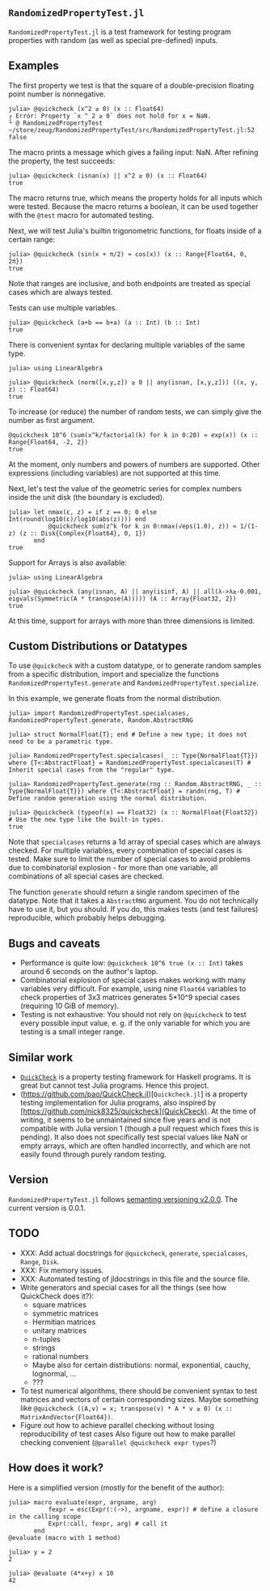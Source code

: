 `RandomizedPropertyTest.jl`
---------------------------

`RandomizedPropertyTest.jl` is a test framework for testing program properties with random (as well as special pre-defined) inputs.


Examples
--------

The first property we test is that the square of a double-precision floating point number is nonnegative.
```jldoctest
julia> @quickcheck (x^2 ≥ 0) (x :: Float64)
┌ Error: Property `x ^ 2 ≥ 0` does not hold for x = NaN.
└ @ RandomizedPropertyTest ~/store/zeug/RandomizedPropertyTest/src/RandomizedPropertyTest.jl:52
false
```
The macro prints a message which gives a failing input: NaN.
After refining the property, the test succeeds:
```jldoctest
julia> @quickcheck (isnan(x) || x^2 ≥ 0) (x :: Float64)
true
```
The macro returns true, which means the property holds for all inputs which were tested.
Because the macro returns a boolean, it can be used together with the `@test` macro for automated testing.

Next, we will test Julia's builtin trigonometric functions, for floats inside of a certain range:
```jldoctest
julia> @quickcheck (sin(x + π/2) ≈ cos(x)) (x :: Range{Float64, 0, 2π})
true
```
Note that ranges are inclusive, and both endpoints are treated as special cases which are always tested.

Tests can use multiple variables.
```
julia> @quickcheck (a+b == b+a) (a :: Int) (b :: Int)
true
```

There is convenient syntax for declaring multiple variables of the same type.
```jldoctest
julia> using LinearAlgebra

julia> @quickcheck (norm([x,y,z]) ≥ 0 || any(isnan, [x,y,z])) ((x, y, z) :: Float64)
true
```

To increase (or reduce) the number of random tests, we can simply give the number as first argument.
```jldoctest
@quickcheck 10^6 (sum(x^k/factorial(k) for k in 0:20) ≈ exp(x)) (x :: Range{Float64, -2, 2})
true
```
At the moment, only numbers and powers of numbers are supported.
Other expressions (including variables) are not supported at this time.

Next, let's test the value of the geometric series for complex numbers inside the unit disk (the boundary is excluded).
```jldoctest
julia> let nmax(ε, z) = if z == 0; 0 else Int(round(log10(ε)/log10(abs(z)))) end
           @quickcheck sum(z^k for k in 0:nmax(√eps(1.0), z)) ≈ 1/(1-z) (z :: Disk{Complex{Float64}, 0, 1})
       end
true
```

Support for Arrays is also available:
```jldoctest
julia> using LinearAlgebra

julia> @quickcheck (any(isnan, A) || any(isinf, A) || all(λ->λ≥-0.001, eigvals(Symmetric(A * transpose(A))))) (A :: Array{Float32, 2})
true
```
At this time, support for arrays with more than three dimensions is limited.


Custom Distributions or Datatypes
---------------------------------


To use `@quickcheck` with a custom datatype, or to generate random samples from a specific distribution, import and specialize the functions `RandomizedPropertyTest.generate` and `RandomizedPropertyTest.specialize`.

In this example, we generate floats from the normal distribution.
```
julia> import RandomizedPropertyTest.specialcases, RandomizedPropertyTest.generate, Random.AbstractRNG

julia> struct NormalFloat{T}; end # Define a new type; it does not need to be a parametric type.

julia> RandomizedPropertyTest.specialcases(_ :: Type{NormalFloat{T}}) where {T<:AbstractFloat} = RandomizedPropertyTest.specialcases(T) # Inherit special cases from the "regular" type.

julia> RandomizedPropertyTest.generate(rng :: Random.AbstractRNG, _ :: Type{NormalFloat{T}}) where {T<:AbstractFloat} = randn(rng, T) # Define random generation using the normal distribution.

julia> @quickcheck (typeof(x) == Float32) (x :: NormalFloat{Float32}) # Use the new type like the built-in types.
true
```

Note that `specialcases` returns a 1d array of special cases which are always checked.
For multiple variables, every combination of special cases is tested.
Make sure to limit the number of special cases to avoid problems due to combinatorial explosion - for more than one variable, all combinations of all special cases are checked.

The function `generate` should return a single random specimen of the datatype.
Note that it takes a `AbstractRNG` argument.
You do not technically have to use it, but you should.
If you do, this makes tests (and test failures) reproducible, which probably helps debugging.


Bugs and caveats
----------------

- Performance is quite low: `@quickcheck 10^6 true (x :: Int)` takes around 6 seconds on the author's laptop.
- Combinatorial explosion of special cases makes working with many variables very difficult.
  For example, using nine `Float64` variables to check properties of 3x3 matrices generates 5*10^9 special cases (requiring 10 GiB of memory).
- Testing is not exhaustive:
  You should not rely on `@quickcheck` to test every possible input value, e. g. if the only variable for which you are testing is a small integer range.


Similar work
------------

- [`QuickCheck`](https://github.com/nick8325/quickcheck) is a property testing framework for Haskell programs.
  It is great but cannot test Julia programs.
  Hence this project.
- (https://github.com/pao/QuickCheck.jl)[`Quickcheck.jl`] is a property testing implementation for Julia programs, also inspired by [https://github.com/nick8325/quickcheck](QuickCkeck).
  At the time of writing, it seems to be unmaintained since five years and is not compatible with Julia version 1 (though a pull request which fixes this is pending).
  It also does not specifically test special values like NaN or empty arrays, which are often handled incorrectly, and which are not easily found through purely random testing.


Version
-------

`RandomizedPropertyTest.jl` follows [semanting versioning v2.0.0](https://semver.org/).
The current version is 0.0.1.


TODO
----

- XXX: Add actual docstrings for `@quickcheck`, `generate`, `specialcases`, `Range`, `Disk`.
- XXX: Fix memory issues.
- XXX: Automated testing of jldocstrings in this file and the source file.
- Write generators and special cases for all the things (see how QuickCheck does it?):
  - square matrices
  - symmetric matrices
  - Hermitian matrices
  - unitary matrices
  - n-tuples
  - strings
  - rational numbers
  - Maybe also for certain distributions: normal, exponential, cauchy, lognormal, ...
  - ???
- To test numerical algorithms, there should be convenient syntax to test matrices and vectors of certain corresponding sizes.
  Maybe something like `@quickcheck ((A,v) = x; transpose(v) * A * v ≥ 0) (x :: MatrixAndVector{Float64})`.
- Figure out how to achieve parallel checking without losing reproducibility of test cases
  Also figure out how to make parallel checking convenient (`@parallel @quickcheck expr types`?)


How does it work?
-----------------

Here is a simplified version (mostly for the benefit of the author):

```jldoctest
julia> macro evaluate(expr, argname, arg)
           fexpr = esc(Expr(:(->), argname, expr)) # define a closure in the calling scope
           Expr(:call, fexpr, arg) # call it
       end
@evaluate (macro with 1 method)

julia> y = 2
2

julia> @evaluate (4*x+y) x 10
42
```

